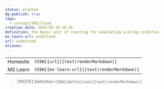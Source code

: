 ```yaml
---
status: planted
dg-publish: true
tags:
  - concept/SRE/cloud
creation_date: 2024-05-19 20:35
definition: the basic unit of counting for evaluating scaling conditions
ms-learn-url: undefined
url: undefined
aliases: 
---
```


|          |                                              |
| -------- | -------------------------------------------- |
| Homesite | `VIEW[{url}][text(renderMarkdown)]`          |
| MS Learn | `VIEW[{ms-learn-url}][text(renderMarkdown)]` |

> [!NOTE] Definition
> `VIEW[{definition}][text(renderMarkdown)]`


